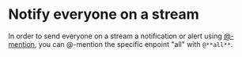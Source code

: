 # Notify everyone on a stream

In order to send everyone on a stream a notification or alert using
[@-mention](/help/at-mention-a-team-member), you can @-mention the specific
enpoint "all" with `@**all**`.
